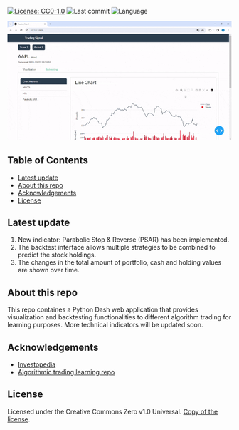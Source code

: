 [![License: CC0-1.0](https://img.shields.io/badge/License-CC0_1.0-lightgrey.svg)](http://creativecommons.org/publicdomain/zero/1.0/)
![Last commit][last-commit-shield]
![Language][language-shield]

![](trading_signal.gif)

<!-- TABLE OF CONTENTS -->
## Table of Contents

* [Latest update](#latest-update)
* [About this repo](#about-this-repo)
* [Acknowledgements](#acknowledgements)
* [License](#license)

## Latest update
1. New indicator: Parabolic Stop & Reverse (PSAR) has been implemented. 
2. The backtest interface allows multiple strategies to be combined to predict the stock holdings.
3. The changes in the total amount of portfolio, cash and holding values are shown over time.  

## About this repo
This repo containes a Python Dash web application that provides visualization and backtesting functionalities to different algorithm trading for learning purposes. More technical indicators will be updated soon.

## Acknowledgements
* [Investopedia](https://www.investopedia.com/)
* [Algorithmic trading learning repo](https://github.com/awoo424/algotrading/)

## License
Licensed under the Creative Commons Zero v1.0 Universal.
[Copy of the license](https://github.com/Yung-Jer/trading-signal/blob/master/LICENSE).

<!-- MARKDOWN LINKS & IMAGES -->
[license-shield]: https://img.shields.io/github/license/Yung-Jer/trading-signal
[last-commit-shield]: https://img.shields.io/github/last-commit/Yung-Jer/trading-signal?color=blue
[language-shield]: https://img.shields.io/github/languages/top/Yung-Jer/trading-signal?color=purple



